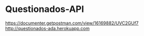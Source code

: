 # Questionados-API
https://documenter.getpostman.com/view/16169882/UVC2GUf7
http://questionados-ada.herokuapp.com

